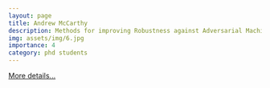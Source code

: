 ```yaml
---
layout: page
title: Andrew McCarthy
description: Methods for improving Robustness against Adversarial Machine Learning Attacks
img: assets/img/6.jpg
importance: 4
category: phd students
---
```




<a href="https://people.uwe.ac.uk/Person/Andrew6Mccarthy">More details...</a>